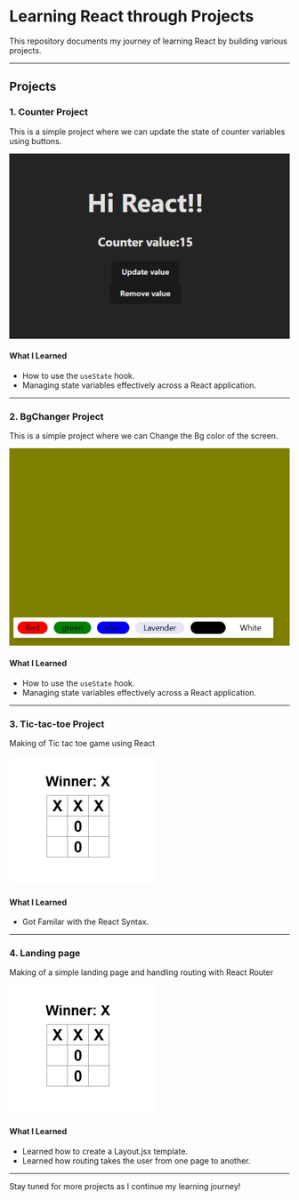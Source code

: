 # Learning React through Projects

This repository documents my journey of learning React by building various projects.

---

## Projects

### 1. Counter Project
This is a simple project where we can update the state of counter variables using buttons.

![Counter Project](assests/Counter.jpg.jpg)

#### **What I Learned**
- How to use the `useState` hook.
- Managing state variables effectively across a React application.

---
### 2. BgChanger Project
This is a simple project where we can Change the Bg color of the screen.

![BgChanger Project](assests/Bg.jpg)

#### **What I Learned**
- How to use the `useState` hook.
- Managing state variables effectively across a React application.


---
### 3. Tic-tac-toe Project
Making of Tic tac toe game using React

![BgChanger Project](assests/Tic.jpg)

#### **What I Learned**
- Got Familar with the React Syntax.

---

### 4. Landing page 
Making of a simple landing page and handling routing with React Router

![BgChanger Project](assests/Tic.jpg)

#### **What I Learned**
- Learned how to create a Layout.jsx template.
- Learned how routing takes the user from one page to another.

---

Stay tuned for more projects as I continue my learning journey!


